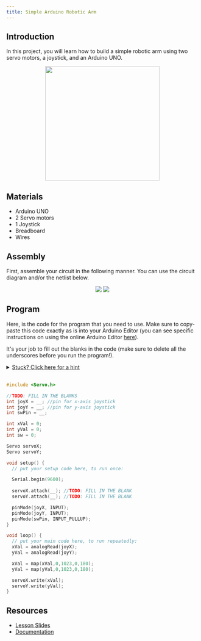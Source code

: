 ```yaml
---
title: Simple Arduino Robotic Arm  
---
```

## Introduction

In this project, you will learn how to build a simple robotic arm using two servo motors, a joystick, and an Arduino UNO.  

<div style="text-align:center">
    <img src="../assets/joystick-servo-gimbal.gif" width="300">
</div>

## Materials
- Arduino UNO
- 2 Servo motors
- 1 Joystick
- Breadboard
- Wires

## Assembly 

First, assemble your circuit in the following manner. You can use the circuit diagram and/or the netlist below. 

<div style="text-align:center">
    <img src="../assets/servo-joystick-circuit-diagram.png">
    <img src="../assets/servo-joystick-netlist.png">
</div>

## Program

Here, is the code for the program that you need to use. Make sure to copy-paste this code exactly as is into your Arduino Editor (you can see specific instructions on using the online Arduino Editor [here](https://docs.google.com/presentation/d/1xa9ZR1YFZFCqHjDvDPaTW2a0bgnuqINdz9AKl5xNVlo/edit?usp=sharing)). 

It's your job to fill out the blanks in the code (make sure to delete all the underscores before you run the program!). 

<details><summary style="user-select: none; cursor: pointer; text-decoration: underline;">Stuck? Click here for a hint</summary>
    The variables joyX, joyY, and swPin are variables that refer to the pin numbers that these components are connected to on the Arduino. A similar reasoning can be used for the last two blanks!
</details>

<br>

```c
#include <Servo.h>

//TODO: FILL IN THE BLANKS
int joyX = __; //pin for x-axis joystick
int joyY = __; //pin for y-axis joystick
int swPin = __; 

int xVal = 0;
int yVal = 0;
int sw = 0;

Servo servoX;
Servo servoY;

void setup() {
  // put your setup code here, to run once:

  Serial.begin(9600);
 
  servoX.attach(__); //TODO: FILL IN THE BLANK
  servoY.attach(__); //TODO: FILL IN THE BLANK

  pinMode(joyX, INPUT);
  pinMode(joyY, INPUT);
  pinMode(swPin, INPUT_PULLUP);
}

void loop() {
  // put your main code here, to run repeatedly: 
  xVal = analogRead(joyX);
  yVal = analogRead(joyY);

  xVal = map(xVal,0,1023,0,180);
  yVal = map(yVal,0,1023,0,180);

  servoX.write(xVal);
  servoY.write(yVal);
}
```

## Resources

- [Lesson Slides](https://docs.google.com/presentation/d/1xa9ZR1YFZFCqHjDvDPaTW2a0bgnuqINdz9AKl5xNVlo/edit?usp=sharing)
- [Documentation](https://docs.google.com/document/d/1TtQ4Z0I49ltHY8hGXvlrVdRJ5D9QkAirXSdvRepRYe0/edit?usp=sharing)


